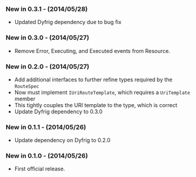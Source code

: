 ### New in 0.3.1 - (2014/05/28)
* Updated Dyfrig dependency due to bug fix

### New in 0.3.0 - (2014/05/27)
* Remove Error, Executing, and Executed events from Resource.

### New in 0.2.0 - (2014/05/27)
* Add additional interfaces to further refine types required by the `RouteSpec`
 * Now must implement `IUriRouteTemplate`, which requires a `UriTemplate` member
 * This tightly couples the URI template to the type, which is correct 
* Update Dyfrig dependency to 0.3.0

### New in 0.1.1 - (2014/05/26)
* Update dependency on Dyfrig to 0.2.0

### New in 0.1.0 - (2014/05/26)
* First official release.
